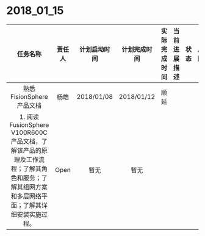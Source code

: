 # 2018_01_15

|任务名称    |责任人    |计划启动时间    |计划完成时间  |实际完成时间  |当前进展描述  |状态  |风险  |措施     |
|:----------:|:---------:|:------------:|:------------:|:-------------:|:----------:|:-----:|:-----:|:-------:|
熟悉FisionSphere产品文档  | 杨皓  | 2018/01/08 | 2018/01/12  |顺延  |
1.  阅读FusionSphere V100R600C 产品文档，了解该产品的原理及工作流程；了解其角色和服务；了解其组网方案和多层网络平面；了解其详细安装实施过程。|    Open    |暂无  |暂无
